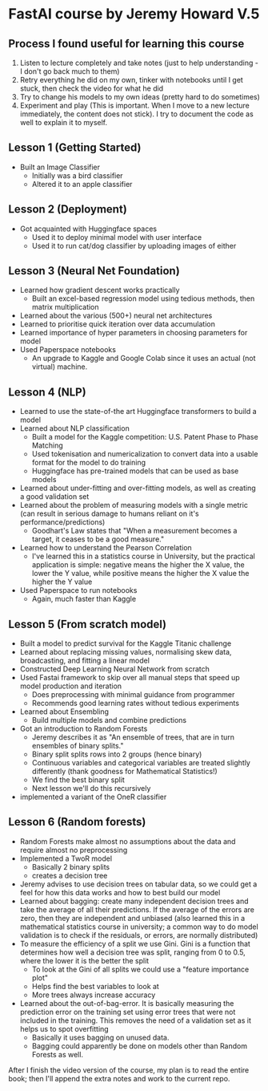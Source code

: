 # FastAI course by Jeremy Howard V.5

## Process I found useful for learning this course
1. Listen to lecture completely and take notes (just to help understanding - I don't go back much to them)
2. Retry everything he did on my own, tinker with notebooks until I get stuck, then check the video for what he did
3. Try to change his models to my own ideas (pretty hard to do sometimes)
4. Experiment and play (This is important. When I move to a new lecture immediately, the content does not stick). I try to document the code as well to explain it to myself.

## Lesson 1 (Getting Started)
* Built an Image Classifier
	- Initially was a bird classifier
	- Altered it to an apple classifier

## Lesson 2 (Deployment)
* Got acquainted with Huggingface spaces
	- Used it to deploy minimal model with user interface
	- Used it to run cat/dog classifier by uploading images of either
 
## Lesson 3 (Neural Net Foundation)
* Learned how gradient descent works practically
	- Built an excel-based regression model using tedious methods, then matrix multiplication
* Learned about the various (500+) neural net architectures
* Learned to prioritise quick iteration over data accumulation
* Learned importance of hyper parameters in choosing parameters for model
* Used Paperspace notebooks
	- An upgrade to Kaggle and Google Colab since it uses an actual (not virtual) machine.

## Lesson 4 (NLP)
* Learned to use the state-of-the art Huggingface transformers to build a model
* Learned about NLP classification
	- Built a model for the Kaggle competition: U.S. Patent Phase to Phase Matching
	- Used tokenisation and numericalization to convert data into a usable format for the model to do training
	- Huggingface has pre-trained models that can be used as base models
* Learned about under-fitting and over-fitting models, as well as creating a good validation set
* Learned about the problem of measuring models with a single metric (can result in serious damage to humans reliant on it's performance/predictions)
	- Goodhart's Law states that "When a measurement becomes a target, it ceases to be a good measure." 
* Learned how to understand the Pearson Correlation
	- I've learned this in a statistics course in University, but the practical application is simple: negative means the higher the X value, the lower the Y value, while positive means the higher the X value the higher the Y value
* Used Paperspace to run notebooks
	- Again, much faster than Kaggle

## Lesson 5 (From scratch model)
* Built a model to predict survival for the Kaggle Titanic challenge
* Learned about replacing missing values, normalising skew data, broadcasting, and fitting a linear model
* Constructed Deep Learning Neural Network from scratch
* Used Fastai framework to skip over all manual steps that speed up model production and iteration
	- Does preprocessing with minimal guidance from programmer
	- Recommends good learning rates without tedious experiments
* Learned about Ensembling
	- Build multiple models and combine predictions
* Got an introduction to Random Forests
	- Jeremy describes it as "An ensemble of trees, that are in turn ensembles of binary splits."
	- Binary split splits rows into 2 groups (hence binary)
	- Continuous variables and categorical variables are treated slightly differently (thank goodness for Mathematical Statistics!)
	- We find the best binary split
	- Next lesson we'll do this recursively
* implemented a variant of the OneR classifier

## Lesson 6 (Random forests)
* Random Forests make almost no assumptions about the data and require almost no preprocessing
* Implemented a TwoR model
	- Basically 2 binary splits
	- creates a decision tree
* Jeremy advises to use decision trees on tabular data, so we could get a feel for how this data works and how to best build our model
* Learned about bagging: create many independent decision trees and take the average of all their predictions. If the average of the errors are zero, then they are independent and unbiased (also learned this in a mathematical statistics course in university; a common way to do model validation is to check if the residuals, or errors, are normally distributed)
* To measure the efficiency of a split we use Gini. Gini is a function that determines how well a decision tree was split, ranging from 0 to 0.5, where the lower it is the better the split
	- To look at the Gini of all splits we could use a "feature importance plot"
	- Helps find the best variables to look at
	- More trees always increase accuracy
* Learned about the out-of-bag-error. It is basically measuring the prediction error on the training set using error trees that were not included in the training. This removes the need of a validation set as it helps us to spot overfitting
	- Basically it uses bagging on unused data.
	- Bagging could apparently be done on models other than Random Forests as well.



After I finish the video version of the course, my plan is to read the entire book; then I'll append the extra notes and work to the current repo.
